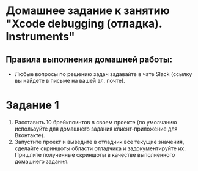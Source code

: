 # Домашнее задание к занятию "Xcode debugging (отладка). Instruments"

## Правила выполнения домашней работы:

* Любые вопросы по решению задач задавайте в чате Slack (ссылку вы найдете в письме на вашей эл. почте).

# Задание 1
1. Расставить 10 брейкпоинтов в своем проекте (по умолчанию используйте для домашнего задания клиент-приложение для Вконтакте).
2. Запустите проект и выведите в отладчик все текущие значения, сделайте скриншоты области отладчика и задокументируйте их. Пришлите полученные скриншоты в качестве выполненного домашнего задания.
